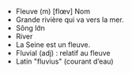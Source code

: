- Fleuve (m) [flœv] Nom
- Grande rivière qui va vers la mer.
- Sông lớn
- River
- La Seine est un fleuve.
- Fluvial (adj) : relatif au fleuve
- Latin "fluvius" (courant d’eau)